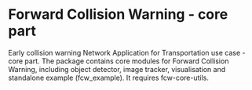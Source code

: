 # Forward Collision Warning - core part

Early collision warning Network Application for Transportation use case - core part.
The package contains core modules for Forward Collision Warning, including object detector,
image tracker, visualisation and standalone example (fcw_example). It requires fcw-core-utils.

